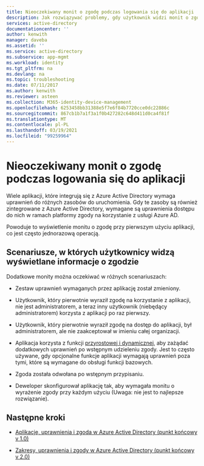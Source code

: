 ```yaml
---
title: Nieoczekiwany monit o zgodę podczas logowania się do aplikacji | Microsoft Docs
description: Jak rozwiązywać problemy, gdy użytkownik widzi monit o zgodę dla aplikacji zintegrowanej z usługą Azure AD, której nie oczekiwano
services: active-directory
documentationcenter: ''
author: kenwith
manager: daveba
ms.assetid: ''
ms.service: active-directory
ms.subservice: app-mgmt
ms.workload: identity
ms.tgt_pltfrm: na
ms.devlang: na
ms.topic: troubleshooting
ms.date: 07/11/2017
ms.author: kenwith
ms.reviewer: asteen
ms.collection: M365-identity-device-management
ms.openlocfilehash: 6253458bb31388e5f7e6f84b7720cce0dc22886c
ms.sourcegitcommit: 867cb1b7a1f3a1f0b427282c648d411d0ca4f81f
ms.translationtype: MT
ms.contentlocale: pl-PL
ms.lasthandoff: 03/19/2021
ms.locfileid: "99259964"
---
```

# <a name="unexpected-consent-prompt-when-signing-in-to-an-application"></a>Nieoczekiwany monit o zgodę podczas logowania się do aplikacji

Wiele aplikacji, które integrują się z Azure Active Directory wymaga uprawnień do różnych zasobów do uruchomienia. Gdy te zasoby są również zintegrowane z Azure Active Directory, wymagane są uprawnienia dostępu do nich w ramach platformy zgody na korzystanie z usługi Azure AD. 

Powoduje to wyświetlenie monitu o zgodę przy pierwszym użyciu aplikacji, co jest często jednorazową operacją. 

## <a name="scenarios-in-which-users-see-consent-prompts"></a>Scenariusze, w których użytkownicy widzą wyświetlane informacje o zgodzie

Dodatkowe monity można oczekiwać w różnych scenariuszach:

* Zestaw uprawnień wymaganych przez aplikację został zmieniony.

* Użytkownik, który pierwotnie wyraził zgodę na korzystanie z aplikacji, nie jest administratorem, a teraz inny użytkownik (niebędący administratorem) korzysta z aplikacji po raz pierwszy.

* Użytkownik, który pierwotnie wyraził zgodę na dostęp do aplikacji, był administratorem, ale nie zaakceptował w imieniu całej organizacji.

* Aplikacja korzysta z funkcji [przyrostowej i dynamicznej,](../azuread-dev/azure-ad-endpoint-comparison.md#incremental-and-dynamic-consent) aby zażądać dodatkowych uprawnień po wstępnym udzieleniu zgody. Jest to często używane, gdy opcjonalne funkcje aplikacji wymagają uprawnień poza tymi, które są wymagane do obsługi funkcji bazowych.

* Zgoda została odwołana po wstępnym przypisaniu.

* Deweloper skonfigurował aplikację tak, aby wymagała monitu o wyrażenie zgody przy każdym użyciu (Uwaga: nie jest to najlepsze rozwiązanie).

## <a name="next-steps"></a>Następne kroki

-   [Aplikacje, uprawnienia i zgoda w Azure Active Directory (punkt końcowy v 1.0)](../develop/quickstart-register-app.md)

-   [Zakresy, uprawnienia i zgody w Azure Active Directory (punkt końcowy v 2.0)](../develop/v2-permissions-and-consent.md)